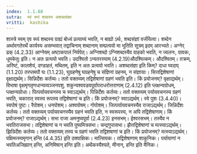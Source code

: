 ```yaml
---
index:  1.1.68
sutra:  स्वं रूपं शब्दस्य अशब्दसंज्ञा
vritti:  kashika 
---
```


शास्त्रे स्वम् एव रूपं शब्दस्य ग्राह्यं बोध्यं प्रत्याय्यं भवति, न बाह्यो ऽर्थः, शब्दसंज्ञां वर्जयित्वा। शब्देन अर्थावगतेरर्थे कार्यस्य असम्भवात् तद्वाचिनाम् शब्दानाम् सम्प्रत्ययो मा भूतिति सूत्रम् इदम् आरभ्यते। अग्नेर् ढक् (4.2.33) आग्नेयम् अष्टाकपालं निर्वपेत्। अग्निशब्दो ऽग्निशब्दस्यैव ग्राहको भवति, न ज्वलनः, पावकः, धूमकेतुः इति। न अतः प्रत्ययो भवति। उदश्वितो ऽन्यतरस्याम् (4.2.19)औदश्वित्कम्। औदश्वितम्। तक्रम्, अरिष्टं, कालशेयं, दण्डाहतं, मथितम्, इति न अतः प्रत्ययो भवति। अशब्दसंज्ञा इति किम्? दाधा घ्वदाप् (1.1.20) तरप्तमपौ घः (1.1.23), घुग्रहणेषु घग्रहनेषु च संज्ञिनां ग्रहनम्, न संज्ञायाः। सित्तद्विशेषाणां वृक्षाद्यर्थम्। सिन्निर्देशः कर्तव्यः। ततो वक्तव्यम् तद्विशेषाणां ग्रहणं भवति इति। किं प्रयोजनम्? वृक्षाद्यर्थम्। विभाषा वृक्षमृगतृणधान्यव्यञ्जनपशु. शकुन्यश्ववडवपूर्वापराधरोत्तराणाम् (2.4.12) इति प्लक्षन्यग्रोधम्, प्लक्षन्यग्रोधाः। पित्पर्यायवचनस्य च स्वाऽद्यर्थम्। पिन्निर्देशः कर्तव्यः। ततो वक्तव्यम् पर्यायवचनस्य ग्रहणं भवति, चकारात् स्वस्य रूपस्य तद्विशेषाणां च इति। किं प्रयोजनम्? स्वाऽद्यर्थम्। स्वे पुशः (3.4.40)। स्वपोषं पुष्टः। रैपोशम्। धनपोशम्। अश्वपोषम्। गोपोशम्। जित्पर्यायवचनस्यैव राजाऽद्यर्थम्। जिन्निर्देशः कर्तव्यः। ततो वक्तव्यम् पर्यायवचनस्यैव ग्रहनं भवति इति, न स्वरूपस्य, न अपि तद्विशेषाणाम्। किं प्रयोजनम्? राजाऽद्यर्थम्। सभा राजा अमनुष्यपूर्वा (2.4.23) इनसभम्। ईश्वरसभम्। तस्यैव न भवतिराजसभा। तद्विशेषाणां च न भवति पुष्यमित्रसभा। चन्द्रगुप्तसभा। झैत्तद्विशेषाणां च मत्स्याऽद्यर्थम्। झिन्निर्देशः कर्तव्यः। ततो वक्तव्यम् तस्य च ग्रहणं भवति तद्विशषाणां च इति। किं प्रयोजनम्? मत्स्याऽद्यर्थम्। पक्षिमत्स्यमृगान् हन्ति (4.4.35) इति ठक्पाक्षिकः। मात्सियकः। तद्विशेषाणाम् शाकुनिकः। पर्यायाणां न भवतिअजिह्मान् हन्ति, अनिमिषान् हन्ति इति। अथैकस्यैश्यते, मीनान्, हन्ति इति मैनिकः।

